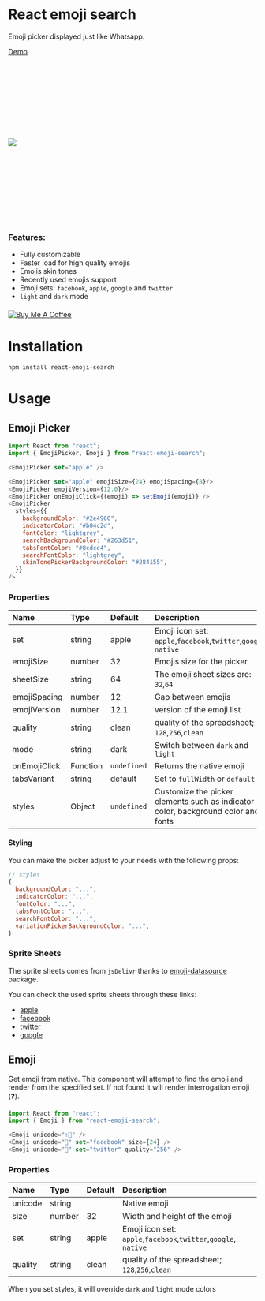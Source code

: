 # React emoji search

Emoji picker displayed just like Whatsapp.

[Demo](https://moji-search.herokuapp.com/)

<div style="display: flex; align-items:center; height: 320px; justify-content: between; margin: 15px 0;">
<img src="https://user-images.githubusercontent.com/8311115/147536323-e3324649-6266-41b0-be56-5b0128b42d8b.gif" style=""/>
</div>

### Features:

- Fully customizable
- Faster load for high quality emojis
- Emojis skin tones
- Recently used emojis support
- Emoji sets: `facebook`, `apple`, `google` and `twitter`
- `light` and `dark` mode

<a href="https://www.buymeacoffee.com/zeddz" style="margin: 20px 0; display: block;">
  <img
    src="https://www.buymeacoffee.com/assets/img/custom_images/orange_img.png"
    alt="Buy Me A Coffee"
    className="shadow-md h-9"
  />
</a>

# Installation

```
npm install react-emoji-search
```

# Usage

## Emoji Picker

```javascript
import React from "react";
import { EmojiPicker, Emoji } from "react-emoji-search";

<EmojiPicker set="apple" />

<EmojiPicker set="apple" emojiSize={24} emojiSpacing={8}/>
<EmojiPicker emojiVersion={12.0}/>
<EmojiPicker onEmojiClick={(emoji) => setEmoji(emoji)} />
<EmojiPicker
  styles={{
    backgroundColor: "#2e4960",
    indicatorColor: "#b04c2d",
    fontColor: "lightgrey",
    searchBackgroundColor: "#263d51",
    tabsFontColor: "#8cdce4",
    searchFontColor: "lightgrey",
    skinTonePickerBackgroundColor: "#284155",
  }}
/>
```

### Properties

| Name         | Type     | Default     | Description                                                                       |
| :----------- | :------- | :---------- | :-------------------------------------------------------------------------------- |
| set          | string   | apple       | Emoji icon set: `apple`,`facebook`,`twitter`,`google`, `native`                   |
| emojiSize    | number   | 32          | Emojis size for the picker                                                        |
| sheetSize    | string   | 64          | The emoji sheet sizes are: `32`,`64`                                              |
| emojiSpacing | number   | 12          | Gap between emojis                                                                |
| emojiVersion | number   | 12.1        | version of the emoji list                                                         |
| quality      | string   | clean       | quality of the spreadsheet; `128`,`256`,`clean`                                   |
| mode         | string   | dark        | Switch between `dark` and `light`                                                 |
| onEmojiClick | Function | `undefined` | Returns the native emoji                                                          |
| tabsVariant  | string   | default     | Set to `fullWidth` or `default`                                                   |
| styles       | Object   | `undefined` | Customize the picker elements such as indicator color, background color and fonts |

#### Styling

You can make the picker adjust to your needs with the following props:

```js
// styles
{
  backgroundColor: "...",
  indicatorColor: "...",
  fontColor: "...",
  tabsFontColor: "...",
  searchFontColor: "...",
  variationPickerBackgroundColor: "...",
}
```

### Sprite Sheets

The sprite sheets comes from `jsDelivr` thanks to [emoji-datasource](https://www.npmjs.com/package/emoji-datasource) package.

You can check the used sprite sheets through these links:

- [apple](https://cdn.jsdelivr.net/npm/emoji-datasource-apple-split/img/)
- [facebook](https://cdn.jsdelivr.net/npm/emoji-datasource-facebook-split/img/)
- [twitter](https://cdn.jsdelivr.net/npm/emoji-datasource-twitter-split/img/)
- [google](https://cdn.jsdelivr.net/npm/emoji-datasource-google-split/img/)

## Emoji

Get emoji from native. This component will attempt to find
the emoji and render from the specified set. If not found it will render interrogation emoji (❓).

```javascript
import React from "react";
import { Emoji } from "react-emoji-search";

<Emoji unicode="✌🏽" />
<Emoji unicode="🥸" set="facebook" size={24} />
<Emoji unicode="👀" set="twitter" quality="256" />
```

### Properties

| Name    | Type   | Default | Description                                                     |
| :------ | :----- | :------ | :-------------------------------------------------------------- |
| unicode | string |         | Native emoji                                                    |
| size    | number | 32      | Width and height of the emoji                                   |
| set     | string | apple   | Emoji icon set: `apple`,`facebook`,`twitter`,`google`, `native` |
| quality | string | clean   | quality of the spreadsheet; `128`,`256`,`clean`                 |

When you set styles, it will override `dark` and `light` mode colors
